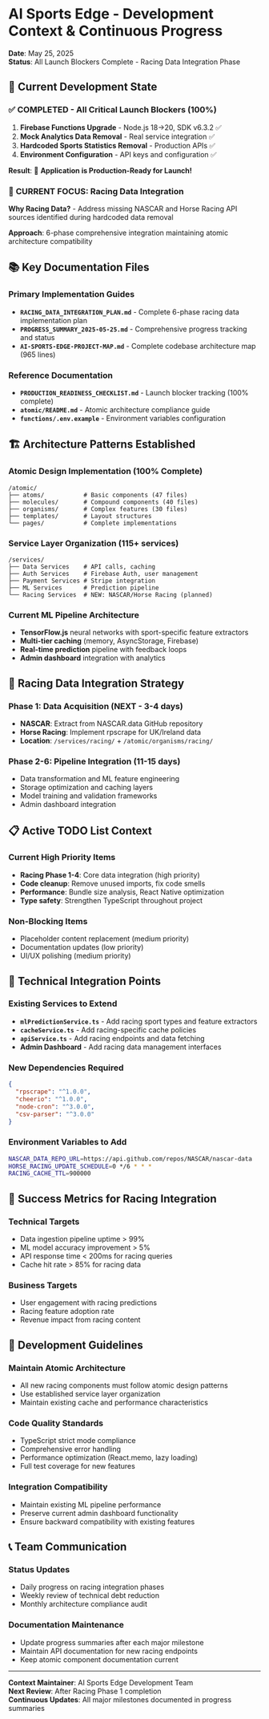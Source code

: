# AI Sports Edge - Development Context & Continuous Progress
**Date**: May 25, 2025  
**Status**: All Launch Blockers Complete - Racing Data Integration Phase

## 🎯 **Current Development State**

### ✅ **COMPLETED - All Critical Launch Blockers (100%)**
1. **Firebase Functions Upgrade** - Node.js 18→20, SDK v6.3.2 ✅
2. **Mock Analytics Data Removal** - Real service integration ✅  
3. **Hardcoded Sports Statistics Removal** - Production APIs ✅
4. **Environment Configuration** - API keys and configuration ✅

**Result**: 🚀 **Application is Production-Ready for Launch!**

### 🏁 **CURRENT FOCUS: Racing Data Integration**

**Why Racing Data?** - Address missing NASCAR and Horse Racing API sources identified during hardcoded data removal

**Approach**: 6-phase comprehensive integration maintaining atomic architecture compatibility

## 📚 **Key Documentation Files**

### Primary Implementation Guides
- **`RACING_DATA_INTEGRATION_PLAN.md`** - Complete 6-phase racing data implementation plan
- **`PROGRESS_SUMMARY_2025-05-25.md`** - Comprehensive progress tracking and status
- **`AI-SPORTS-EDGE-PROJECT-MAP.md`** - Complete codebase architecture map (965 lines)

### Reference Documentation  
- **`PRODUCTION_READINESS_CHECKLIST.md`** - Launch blocker tracking (100% complete)
- **`atomic/README.md`** - Atomic architecture compliance guide
- **`functions/.env.example`** - Environment variables configuration

## 🏗️ **Architecture Patterns Established**

### Atomic Design Implementation (100% Complete)
```
/atomic/
├── atoms/           # Basic components (47 files)
├── molecules/       # Compound components (40 files)  
├── organisms/       # Complex features (30 files)
├── templates/       # Layout structures
└── pages/           # Complete implementations
```

### Service Layer Organization (115+ services)
```
/services/
├── Data Services    # API calls, caching
├── Auth Services    # Firebase Auth, user management
├── Payment Services # Stripe integration
├── ML Services      # Prediction pipeline
└── Racing Services  # NEW: NASCAR/Horse Racing (planned)
```

### Current ML Pipeline Architecture
- **TensorFlow.js** neural networks with sport-specific feature extractors
- **Multi-tier caching** (memory, AsyncStorage, Firebase)
- **Real-time prediction** pipeline with feedback loops
- **Admin dashboard** integration with analytics

## 🔄 **Racing Data Integration Strategy**

### Phase 1: Data Acquisition (NEXT - 3-4 days)
- **NASCAR**: Extract from NASCAR.data GitHub repository
- **Horse Racing**: Implement rpscrape for UK/Ireland data
- **Location**: `/services/racing/` + `/atomic/organisms/racing/`

### Phase 2-6: Pipeline Integration (11-15 days)
- Data transformation and ML feature engineering
- Storage optimization and caching layers  
- Model training and validation frameworks
- Admin dashboard integration

## 📋 **Active TODO List Context**

### Current High Priority Items
- **Racing Phase 1-4**: Core data integration (high priority)
- **Code cleanup**: Remove unused imports, fix code smells
- **Performance**: Bundle size analysis, React Native optimization
- **Type safety**: Strengthen TypeScript throughout project

### Non-Blocking Items
- Placeholder content replacement (medium priority)
- Documentation updates (low priority)
- UI/UX polishing (medium priority)

## 🔧 **Technical Integration Points**

### Existing Services to Extend
- **`mlPredictionService.ts`** - Add racing sport types and feature extractors
- **`cacheService.ts`** - Add racing-specific cache policies
- **`apiService.ts`** - Add racing endpoints and data fetching
- **Admin Dashboard** - Add racing data management interfaces

### New Dependencies Required
```json
{
  "rpscrape": "^1.0.0",
  "cheerio": "^1.0.0", 
  "node-cron": "^3.0.0",
  "csv-parser": "^3.0.0"
}
```

### Environment Variables to Add
```bash
NASCAR_DATA_REPO_URL=https://api.github.com/repos/NASCAR/nascar-data
HORSE_RACING_UPDATE_SCHEDULE=0 */6 * * *
RACING_CACHE_TTL=900000
```

## 🎯 **Success Metrics for Racing Integration**

### Technical Targets
- Data ingestion pipeline uptime > 99%
- ML model accuracy improvement > 5%
- API response time < 200ms for racing queries
- Cache hit rate > 85% for racing data

### Business Targets
- User engagement with racing predictions
- Racing feature adoption rate
- Revenue impact from racing content

## 🚨 **Development Guidelines**

### Maintain Atomic Architecture
- All new racing components must follow atomic design patterns
- Use established service layer organization
- Maintain existing cache and performance characteristics

### Code Quality Standards
- TypeScript strict mode compliance
- Comprehensive error handling
- Performance optimization (React.memo, lazy loading)
- Full test coverage for new features

### Integration Compatibility
- Maintain existing ML pipeline performance
- Preserve current admin dashboard functionality
- Ensure backward compatibility with existing features

## 📞 **Team Communication**

### Status Updates
- Daily progress on racing integration phases
- Weekly review of technical debt reduction
- Monthly architecture compliance audit

### Documentation Maintenance
- Update progress summaries after each major milestone
- Maintain API documentation for new racing endpoints
- Keep atomic component documentation current

---

**Context Maintainer**: AI Sports Edge Development Team  
**Next Review**: After Racing Phase 1 completion  
**Continuous Updates**: All major milestones documented in progress summaries
